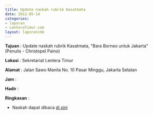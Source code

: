 ```yaml
---
title: Update naskah rubrik Kasatmata
date: 2012-05-14
categories:
- laporan
- LenteraTimur.com
layout: laporancmb
---
```



**Tujuan** : Update naskah rubrik Kasatmata, "Bara Borneo untuk Jakarta" (Penulis - Christopel Paino)

**Lokasi** : Sekretariat Lentera Timur 

**Alamat** : Jalan Sawo Manila No. 10 Pasar Minggu, Jakarta Selatan

**Jam** : 

**Hadir** :  


**Ringkasan** : 
* Naskah dapat dibaca [di sini](http://www.lenteratimur.com/2012/05/bara-borneo-untuk-jakarta/)
